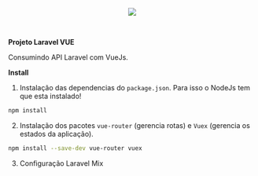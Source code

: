 
<p align="center"><img src="https://laravel.com/assets/img/components/logo-laravel.svg"></p>

<br>

**Projeto Laravel VUE**

Consumindo API Laravel com VueJs.


**Install**

1. Instalação das dependencias do `package.json`. Para isso o NodeJs tem que esta instalado!
```bash
npm install
```

2. Instalação dos pacotes `vue-router` (gerencia rotas) e `Vuex` (gerencia os estados da aplicação).
```bash
npm install --save-dev vue-router vuex
```

3. Configuração Laravel Mix